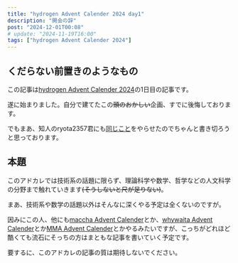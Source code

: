 ```yaml
---
title: "hydrogen Advent Calender 2024 day1"
description: "開会の辞"
post: "2024-12-01T00:08"
# update: "2024-11-19T16:00"
tags: ["hydrogen Advent Calender 2024"]
---
```


## くだらない前置きのようなもの

この記事は[hydrogen Advent Calender 2024](https://adventar.org/calendars/10672)の1日目の記事です。

遂に始まりました。自分で建てたこの~~頭のおかしい~~企画、すでに後悔しております。

でもまあ、知人のryota2357君にも[同じこと](https://adventar.org/calendars/10716)をやらせたのでちゃんと書き切ろうと思っております。

## 本題

このアドカレでは技術系の話題に限らず、理論科学や数学、哲学などの人文科学の分野まで触れていきます~~(そうしないと尺が足りない)~~。

まあ、技術系や数学の話題以外はそんなに深くやる予定は全くないのですが。

因みにこの人、他にも[maccha Advent Calender](https://adventar.org/calendars/10199)とか、[whywaita Advent Calender](https://adventar.org/calendars/10030)とか[MMA Advent Calender](https://adventar.org/calendars/10770)とかやるみたいですが、こっちがどれほど酷くても流石にそっちの方はまともな記事を書いていく予定です。

要するに、このアドカレの記事の質は期待しないでください。

